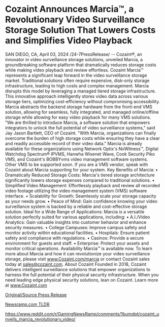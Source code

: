 # Cozaint Announces Marcia™, a Revolutionary Video Surveillance Storage Solution That Lowers Costs and Simplifies Video Playback

SAN DIEGO, CA, April 03, 2024 /24-7PressRelease/ -- Cozaint®, an innovator in video surveillance storage solutions, unveiled Marcia, a groundbreaking software platform that dramatically reduces storage costs while making video playback and review effortless.  Cozaint Marcia™ represents a significant leap forward in the video surveillance storage market. Traditional solutions often require expensive, disk-only storage infrastructure, leading to high costs and complex management. Marcia disrupts this model by leveraging a managed tiered storage infrastructure.   This innovative approach intelligently stores video data across various storage tiers, optimizing cost-efficiency without compromising accessibility. Marcia abstracts the backend storage hardware from the front-end VMS solution, allowing for seamless, fully integrated, and managed online/offline storage while allowing for easy video playback for many VMS solutions.  "We are thrilled to introduce Marcia, a software solution that empowers integrators to unlock the full potential of video surveillance systems," said Jay Jason Bartlett, CEO of Cozaint. "With Marcia, organizations can finally overcome the burden of high storage costs while ensuring they have a clear and readily accessible record of their video data."  Marcia is already available for these organizations using Network Optix's NxWitness™, Digital Watchdog Spectrum® IPVMS, Hanwha Wisenet Wave, Cook Security Piko VMS, and Cozaint's BOBBYvms video management software systems. Other VMS to be supported soon. If you are a VMS vendor, speak with Cozaint about Marcia supporting for your system.  Key Benefits of Marcia: •	Dramatically Reduced Storage Costs: Marcia's tiered storage architecture significantly lowers storage expenses compared to traditional solutions. •	Simplified Video Management: Effortlessly playback and review all recorded video footage utilizing the video management system (VMS) software interface. •	Scalability for Growth: Seamlessly scale your storage capacity as your needs grow. •	Peace of Mind: Gain confidence knowing your video surveillance system is backed by a reliable and cost-effective storage solution.  Ideal for a Wide Range of Applications: Marcia is a versatile solution perfectly suited for various applications, including: •	A.I./Video Analytics: Gain valuable insights into customer behavior and enhance security measures. •	College Campuses: Improve campus safety and monitor activity within educational facilities. •	Hospitals: Ensure patient safety and compliance with regulations. •	Casinos: Provide a secure environment for guests and staff. •	Enterprise: Protect your assets and monitor critical operations.  Availability Marcia™ is available now. To learn more about Marcia and how it can revolutionize your video surveillance storage, please visit www.Cozaint.com/marcia or contact Cozaint sales today at sales@cozaint.com.  About Cozaint Founded in 2018, Cozaint delivers intelligent surveillance solutions that empower organizations to harness the full potential of their physical security infrastructure. When you need leading edge physical security solutions, lean on Cozaint. Learn more at www.Cozaint.com 

[Original/Source Press Release](https://www.24-7pressrelease.com/press-release/509768/cozaint-announces-marcia-a-revolutionary-video-surveillance-storage-solution-that-lowers-costs-and-simplifies-video-playback)
                    

[Newsramp.com TLDR](None) 

https://www.reddit.com/r/GamingNewsRamp/comments/1bumdpt/cozaint_unveils_marcia_revolutionary_video/
